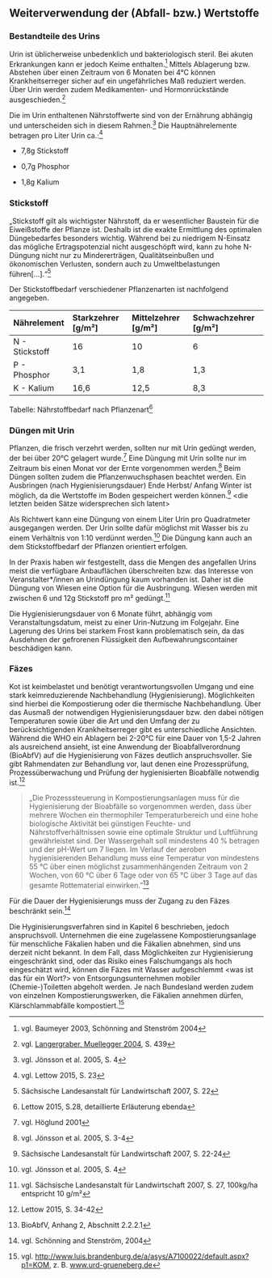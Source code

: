 ## Weiterverwendung der (Abfall- bzw.) Wertstoffe

### Bestandteile des Urins

Urin ist üblicherweise unbedenklich und bakteriologisch steril. Bei akuten Erkrankungen kann er jedoch Keime enthalten.[^1] Mittels Ablagerung bzw. Abstehen über einen Zeitraum von 6 Monaten bei 4°C können Krankheitserreger sicher auf ein ungefährliches Maß reduziert werden. Über Urin werden zudem Medikamenten- und Hormonrückstände ausgeschieden.[^4]

Die im Urin enthaltenen Nährstoffwerte sind von der Ernährung abhängig und unterscheiden sich in diesem Rahmen.[^5] Die Hauptnährelemente betragen pro Liter Urin ca.:[^6]

* 7,8g Stickstoff

* 0,7g Phosphor

* 1,8g Kalium

### Stickstoff

„Stickstoff gilt als wichtigster Nährstoff, da er wesentlicher Baustein für die Eiweißstoffe der Pflanze ist. Deshalb ist die exakte Ermittlung des optimalen Düngebedarfes besonders wichtig. Während bei zu niedrigem N-Einsatz das mögliche Ertragspotenzial nicht ausgeschöpft wird, kann zu hohe N-Düngung nicht nur zu Mindererträgen, Qualitätseinbußen und ökonomischen Verlusten, sondern auch zu Umweltbelastungen führen\[…\].“[^8]

Der Stickstoffbedarf verschiedener Pflanzenarten ist nachfolgend angegeben.

| Nährelement | Starkzehrer \[g/m²\] | Mittelzehrer \[g/m²\] | Schwachzehrer \[g/m²\] |
| :--- | :--- | :--- | :--- |
| N - Stickstoff | 16 | 10 | 6 |
| P - Phosphor | 3,1 | 1,8 | 1,3 |
| K - Kalium | 16,6 | 12,5 | 8,3 |

Tabelle: Nährstoffbedarf nach Pflanzenart[^9]

### Düngen mit Urin

Pflanzen, die frisch verzehrt werden, sollten nur mit Urin gedüngt werden, der bei über 20°C gelagert wurde.[^2] Eine Düngung mit Urin sollte nur im Zeitraum bis einen Monat vor der Ernte vorgenommen werden.[^3] Beim Düngen sollten zudem die Pflanzenwuchsphasen beachtet werden. Ein Ausbringen \(nach Hygienisierungsdauer\) Ende Herbst/ Anfang Winter ist möglich, da die Wertstoffe im Boden gespeichert werden können.[^11] <die letzten beiden Sätze widersprechen sich latent>

Als Richtwert kann eine Düngung von einem Liter Urin pro Quadratmeter ausgegangen werden. Der Urin sollte dafür möglichst mit Wasser bis zu einem Verhältnis von 1:10 verdünnt werden.[^7] Die Düngung kann auch an dem Stickstoffbedarf der Pflanzen orientiert erfolgen. 

In der Praxis haben wir festgestellt, dass die Mengen des angefallen Urins meist die verfügbare Anbauflächen überschreiten bzw. das Interesse von Veranstalter*/innen an Urindüngung kaum vorhanden ist. Daher ist die Düngung von Wiesen eine Option für die Ausbringung. Wiesen werden mit zwischen 6 und 12g Stickstoff pro m² gedüngt.[^10]

Die Hygienisierungsdauer von 6 Monate führt, abhängig vom Veranstaltungsdatum, meist zu einer Urin-Nutzung im Folgejahr. Eine Lagerung des Urins bei starkem Frost kann problematisch sein, da das Ausdehnen der gefrorenen Flüssigkeit den Aufbewahrungscontainer beschädigen kann.

### Fäzes

Kot ist keimbelastet und benötigt verantwortungsvollen Umgang und eine stark keimreduzierende Nachbehandlung \(Hygienisierung\). Möglichkeiten sind hierbei die Kompostierung oder die thermische Nachbehandlung. Über das Ausmaß der notwendigen Hygienisierungsdauer bzw. den dabei nötigen Temperaturen sowie über die Art und den Umfang der zu berücksichtigenden Krankheitserreger gibt es unterschiedliche Ansichten. Während die WHO ein Ablagern bei 2-20°C für eine Dauer von 1,5-2 Jahren als ausreichend ansieht, ist eine Anwendung der Bioabfallverordnung \(BioAbfV\) auf die Hygienisierung von Fäzes deutlich anspruchsvoller. Sie gibt Rahmendaten zur Behandlung vor, laut denen eine Prozessprüfung, Prozessüberwachung und Prüfung der hygienisierten Bioabfälle notwendig ist.[^12]

> „Die Prozesssteuerung in Kompostierungsanlagen muss für die Hygienisierung der Bioabfälle so vorgenommen werden, dass über mehrere Wochen ein thermophiler Temperaturbereich und eine hohe biologische Aktivität bei günstigen Feuchte- und Nährstoffverhältnissen sowie eine optimale Struktur und Luftführung gewährleistet sind. Der Wassergehalt soll mindestens 40 % betragen und der pH-Wert um 7 liegen. Im Verlauf der aeroben hygienisierenden Behandlung muss eine Temperatur von mindestens 55 °C über einen möglichst zusammenhängenden Zeitraum von 2 Wochen, von 60 °C über 6 Tage oder von 65 °C über 3 Tage auf das gesamte Rottematerial einwirken.”[^13]

Für die Dauer der Hygienisierungs muss der Zugang zu den Fäzes beschränkt sein.[^14]

Die Hyginisierungsverfahren sind in Kapitel 6 beschrieben, jedoch anspruchsvoll. Unternehmen die eine zugelassene Kompostierungsanlage für menschliche Fäkalien haben und die Fäkalien abnehmen, sind uns derzeit nicht bekannt. In dem Fall, dass Möglichkeiten zur Hygienisierung eingeschränkt sind, oder das Risiko eines Falschumgangs als hoch eingeschätzt wird, können die Fäzes mit Wasser aufgeschlemmt <was ist das für ein Wort?> von Entsorgungsunternehmen mobiler \(Chemie-\)Toiletten abgeholt werden. Je nach Bundesland werden zudem von einzelnen Kompostierungswerken, die Fäkalien annehmen dürfen, Klärschlammabfälle kompostiert.[^15]

[^1]: vgl. Baumeyer 2003, Schönning and Stenström 2004

[^2]: vgl. Höglund 2001

[^3]: vgl. Jönsson et al. 2005, S. 3-4

[^4]: vgl. [Langergraber, Muellegger 2004](http://citeseerx.ist.psu.edu/viewdoc/download?doi=10.1.1.476.8593&rep=rep1&type=pdf), S. 439

[^5]: vgl. Jönsson et al. 2005, S. 4

[^6]: vgl. Lettow 2015, S. 23

[^7]:  vgl. Jönsson et al. 2005, S. 4

[^8]: Sächsische Landesanstalt für Landwirtschaft 2007, S. 22

[^9]: Lettow 2015, S.28, detaillierte Erläuterung ebenda

[^10]: vgl. Sächsische Landesanstalt für Landwirtschaft 2007, S. 27, 100kg/ha entspricht 10 g/m²

[^11]: Sächsische Landesanstalt für Landwirtschaft 2007, S. 22-24

[^12]: Lettow 2015, S. 34-42

[^13]: BioAbfV, Anhang 2, Abschnitt 2.2.2.1

[^14]: vgl. Schönning and Stenström, 2004

[^15]: vgl. http://www.luis.brandenburg.de/a/asys/A7100022/default.aspx?p1=KOM, z. B. www.urd-grueneberg.de

